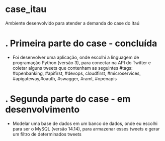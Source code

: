 # case_itau
Ambiente desenvolvido para atender a demanda do case do Itaú
# . Primeira parte do case - concluída 
- Foi desenvolver uma aplicação, onde escolhi a linguagem de programação Python (versão 3), para conectar na API do Twitter e coletar alguns tweets que contenham as seguintes #tags: #openbanking, #apifirst, #devops, cloudfirst, #microservices, #apigateway,#oauth, #swagger, #raml, #openapis

# . Segunda parte do case - em desenvolvimento
- Modelar uma base de dados em um banco de dados, onde eu escolhi para ser o MySQL (versão 14.14), para armazenar esses tweets e gerar um filtro de determinados tweets
